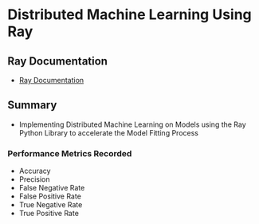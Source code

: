 # Distributed Machine Learning Using Ray



## Ray Documentation
-  <a href="https://docs.ray.io/en/latest/index.html">Ray Documentation </a> 


## Summary
- Implementing Distributed Machine Learning on Models using the Ray Python Library to accelerate the Model Fitting Process

### Performance Metrics Recorded
- Accuracy
- Precision
- False Negative Rate
- False Positive Rate
- True Negative Rate
- True Positive Rate